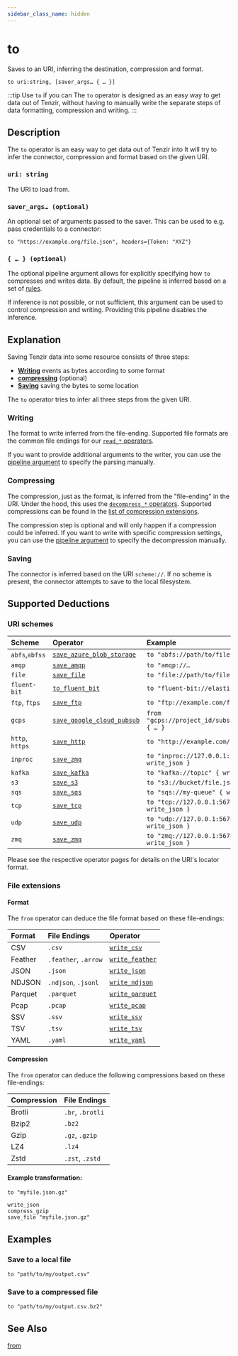 ```yaml
---
sidebar_class_name: hidden
---
```


# to

Saves to an URI, inferring the destination, compression and format.

```tql
to uri:string, [saver_args… { … }]
```

:::tip Use `to` if you can
The `to` operator is designed as an easy way to get data out of Tenzir,
without having to manually write the separate steps of data formatting,
compression and writing.
:::

## Description

The `to` operator is an easy way to get data out of Tenzir into
It will try to infer the connector, compression and format based on the given URI.

### `uri: string`

The URI to load from.

### `saver_args… (optional)`

An optional set of arguments passed to the saver.
This can be used to e.g. pass credentials to a connector:

```tql
to "https://example.org/file.json", headers={Token: "XYZ"}
```

### `{ … } (optional)`

The optional pipeline argument allows for explicitly specifying how `to`
compresses and writes data. By default, the pipeline is inferred based on a set
of [rules](#explanation).

If inference is not possible, or not sufficient, this argument can be used to
control compression and writing. Providing this pipeline disables the inference.

## Explanation

Saving Tenzir data into some resource consists of three steps:

* [**Writing**](#writing) events as bytes according to some format
* [**compressing**](#compressing) (optional)
* [**Saving**](#saving) saving the bytes to some location

The `to` operator tries to infer all three steps from the given URI.

### Writing

The format to write inferred from the file-ending.
Supported file formats are the common file endings for our [`read_*` operators](operators.md#parsing).

If you want to provide additional arguments to the writer, you can use the
[pipeline argument](#---optional) to specify the parsing manually.

### Compressing

The compression, just as the format, is inferred from the "file-ending" in the URI. Under the hood,
this uses the [`decompress_*` operators](../operators.md#encode--decode).
Supported compressions can be found in the [list of compression extensions](#compression).

The compression step is optional and will only happen if a compression could be inferred.
If you want to write with specific compression settings, you can use the
[pipeline argument](#---optional) to specify the decompression manually.

### Saving

The connector is inferred based on the URI `scheme://`.
If no scheme is present, the connector attempts to save to the local filesystem.

## Supported Deductions

### URI schemes

| Scheme | Operator | Example |
|:------ |:-------- |:------- |
| `abfs`,`abfss` | [`save_azure_blob_storage`](save_azure_blob_storage.md) | `to "abfs://path/to/file.json"` |
| `amqp` | [`save_amqp`](save_amqp.md) | `to "amqp://…` |
| `file` | [`save_file`](save_file.md) | `to "file://path/to/file.json"` |
| `fluent-bit` | [`to_fluent_bit`](to_fluent_bit.md) | `to "fluent-bit://elasticsearch"` |
| `ftp`, `ftps` | [`save_ftp`](save_ftp.md) | `to "ftp://example.com/file.json"` |
| `gcps` | [`save_google_cloud_pubsub`](save_google_cloud_pubsub.md) | `from "gcps://project_id/subscription_id" { … }` |
| `http`, `https` | [`save_http`](save_http.md) | `to "http://example.com/file.json"` |
| `inproc` | [`save_zmq`](save_zmq.md) | `to "inproc://127.0.0.1:56789" { write_json }` |
| `kafka` | [`save_kafka`](save_kafka.md) | `to "kafka://topic" { write_json }` |
| `s3` | [`save_s3`](save_s3.md) | `to "s3://bucket/file.json"` |
| `sqs` | [`save_sqs`](save_sqs.md) | `to "sqs://my-queue" { write_json }` |
| `tcp` | [`save_tcp`](save_tcp.md) | `to "tcp://127.0.0.1:56789" { write_json }` |
| `udp` | [`save_udp`](save_udp.md) | `to "udp://127.0.0.1:56789" { write_json }` |
| `zmq` | [`save_zmq`](save_zmq.md) | `to "zmq://127.0.0.1:56789" { write_json }` |

Please see the respective operator pages for details on the URI's locator format.

### File extensions

#### Format

The `from` operator can deduce the file format based on these file-endings:

| Format | File Endings | Operator  |
|:------ |:------------ |:--------- |
|  CSV  | `.csv` | [`write_csv`](write_csv.md) |
|  Feather  | `.feather`, `.arrow` | [`write_feather`](write_feather.md) |
|  JSON  | `.json` | [`write_json`](write_json.md) |
|  NDJSON  | `.ndjson`, `.jsonl` | [`write_ndjson`](write_ndjson.md) |
|  Parquet  | `.parquet` | [`write_parquet`](write_parquet.md) |
|  Pcap  | `.pcap` | [`write_pcap`](write_pcap.md) |
|  SSV  | `.ssv` | [`write_ssv`](write_ssv.md) |
|  TSV  | `.tsv` | [`write_tsv`](write_tsv.md) |
|  YAML  | `.yaml` | [`write_yaml`](write_yaml.md) |

#### Compression

The `from` operator can deduce the following compressions based on these
file-endings:

| Compression |    File Endings  |
|:----------- |:---------------- |
| Brotli      | `.br`, `.brotli` |
| Bzip2       | `.bz2`           |
| Gzip        | `.gz`, `.gzip`   |
| LZ4         | `.lz4`           |
| Zstd        | `.zst`, `.zstd`  |

#### Example transformation:

```tql title="to operator"
to "myfile.json.gz"
```
```tql title="Effective pipeline"
write_json
compress_gzip
save_file "myfile.json.gz"
```

## Examples

### Save to a local file

```tql
to "path/to/my/output.csv"
```

### Save to a compressed file

```tql
to "path/to/my/output.csv.bz2"
```

## See Also

[from](from.md)
